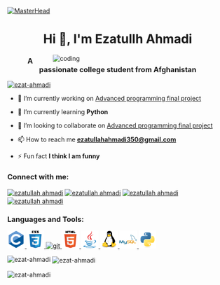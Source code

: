 [![MasterHead](https://encrypted-tbn0.gstatic.com/images?q=tbn:ANd9GcSvferep9ZLWYVo_8gZwUKbwpnz6jDF6pmuoQ&s)](https://Ezat-Ahmadi.io)
<h1 align="center">Hi 👋, I'm Ezatullh Ahmadi</h1>
<img align = "right" alt = "coding" width = "400" src = "https://www.lambdatest.com/resources/images/news24.gif">
<h3 align="center">A passionate college student from Afghanistan</h3>

<p align="left"> <a href="https://github.com/ryo-ma/github-profile-trophy"><img src="https://github-profile-trophy.vercel.app/?username=ezat-ahmadi" alt="ezat-ahmadi" /></a> </p>

- 🔭 I’m currently working on [Advanced programming final project](sfjsjf)

- 🌱 I’m currently learning **Python**

- 👯 I’m looking to collaborate on [Advanced programming final project](sfjsjf)

- 📫 How to reach me **ezatullahahmadi350@gmail.com**

- ⚡ Fun fact **I think I am funny**

<h3 align="left">Connect with me:</h3>
<p align="left">
<a href="https://linkedin.com/in/ezatullah ahmadi" target="blank"><img align="center" src="https://raw.githubusercontent.com/rahuldkjain/github-profile-readme-generator/master/src/images/icons/Social/linked-in-alt.svg" alt="ezatullah ahmadi" height="30" width="40" /></a>
<a href="https://fb.com/ezatullah ahmadi" target="blank"><img align="center" src="https://raw.githubusercontent.com/rahuldkjain/github-profile-readme-generator/master/src/images/icons/Social/facebook.svg" alt="ezatullah ahmadi" height="30" width="40" /></a>
<a href="https://www.leetcode.com/ezatullah ahmadi" target="blank"><img align="center" src="https://raw.githubusercontent.com/rahuldkjain/github-profile-readme-generator/master/src/images/icons/Social/leet-code.svg" alt="ezatullah ahmadi" height="30" width="40" /></a>
<a href="https://auth.geeksforgeeks.org/user/ezatullah ahmadi" target="blank"><img align="center" src="https://raw.githubusercontent.com/rahuldkjain/github-profile-readme-generator/master/src/images/icons/Social/geeks-for-geeks.svg" alt="ezatullah ahmadi" height="30" width="40" /></a>
</p>

<h3 align="left">Languages and Tools:</h3>
<p align="left"> <a href="https://www.cprogramming.com/" target="_blank" rel="noreferrer"> <img src="https://raw.githubusercontent.com/devicons/devicon/master/icons/c/c-original.svg" alt="c" width="40" height="40"/> </a> <a href="https://www.w3schools.com/css/" target="_blank" rel="noreferrer"> <img src="https://raw.githubusercontent.com/devicons/devicon/master/icons/css3/css3-original-wordmark.svg" alt="css3" width="40" height="40"/> </a> <a href="https://git-scm.com/" target="_blank" rel="noreferrer"> <img src="https://www.vectorlogo.zone/logos/git-scm/git-scm-icon.svg" alt="git" width="40" height="40"/> </a> <a href="https://www.w3.org/html/" target="_blank" rel="noreferrer"> <img src="https://raw.githubusercontent.com/devicons/devicon/master/icons/html5/html5-original-wordmark.svg" alt="html5" width="40" height="40"/> </a> <a href="https://www.java.com" target="_blank" rel="noreferrer"> <img src="https://raw.githubusercontent.com/devicons/devicon/master/icons/java/java-original.svg" alt="java" width="40" height="40"/> </a> <a href="https://www.linux.org/" target="_blank" rel="noreferrer"> <img src="https://raw.githubusercontent.com/devicons/devicon/master/icons/linux/linux-original.svg" alt="linux" width="40" height="40"/> </a> <a href="https://www.mysql.com/" target="_blank" rel="noreferrer"> <img src="https://raw.githubusercontent.com/devicons/devicon/master/icons/mysql/mysql-original-wordmark.svg" alt="mysql" width="40" height="40"/> </a> <a href="https://www.python.org" target="_blank" rel="noreferrer"> <img src="https://raw.githubusercontent.com/devicons/devicon/master/icons/python/python-original.svg" alt="python" width="40" height="40"/> </a> </p>

<p><img align="left" src="https://github-readme-stats.vercel.app/api/top-langs?username=ezat-ahmadi&show_icons=true&locale=en&layout=compact" alt="ezat-ahmadi" /></p>

<p>&nbsp;<img align="center" src="https://github-readme-stats.vercel.app/api?username=ezat-ahmadi&show_icons=true&locale=en" alt="ezat-ahmadi" /></p>

<p><img align="center" src="https://github-readme-streak-stats.herokuapp.com/?user=ezat-ahmadi&" alt="ezat-ahmadi" /></p>

